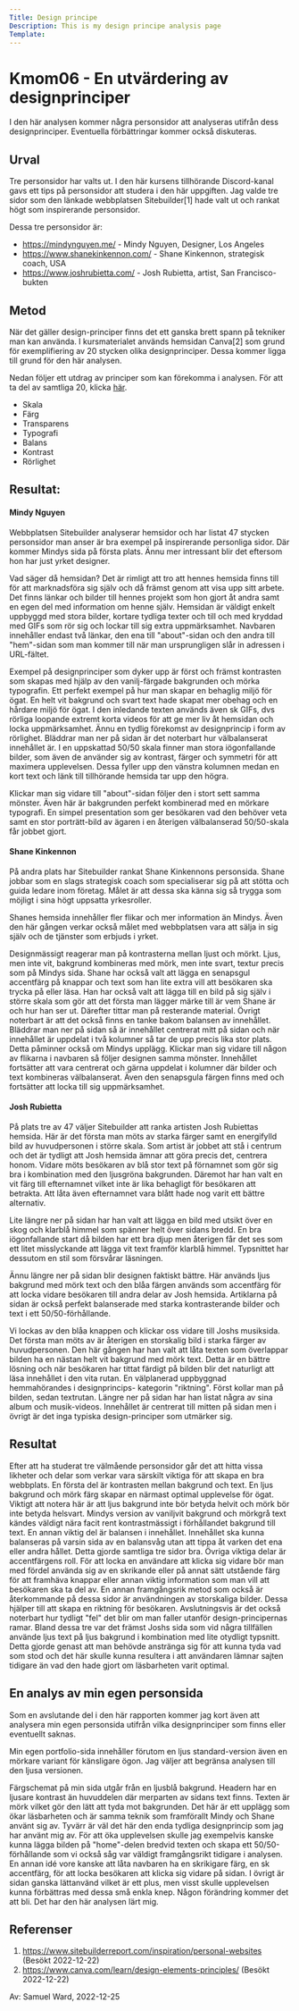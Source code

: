 ```yaml
---
Title: Design principe
Description: This is my design principe analysis page
Template:
---
```


Kmom06 - En utvärdering av designprinciper
=======================

I den här analysen kommer några personsidor att analyseras
utifrån dess designprinciper. Eventuella förbättringar
kommer också diskuteras.

Urval
-----------------------

Tre personsidor har valts ut. I den här kursens tillhörande
Discord-kanal gavs ett tips på personsidor att studera i den här uppgiften.
Jag valde tre sidor som den länkade webbplatsen Sitebuilder[1] hade valt ut och
rankat högt som inspirerande personsidor.

Dessa tre personsidor är:

* https://mindynguyen.me/ - Mindy Nguyen, Designer, Los Angeles
* https://www.shanekinkennon.com/ - Shane Kinkennon, strategisk coach, USA
* https://www.joshrubietta.com/ - Josh Rubietta, artist, San Francisco-bukten


Metod
-----------------------
När det gäller design-principer finns det ett ganska brett spann på tekniker man kan
använda. I kursmaterialet används hemsidan Canva[2] som grund för exemplifiering av 20 stycken
olika designprinciper. Dessa kommer ligga till grund för den här analysen.

Nedan följer ett utdrag av principer som kan förekomma i analysen. För att ta del av samtliga
20, klicka [här](https://www.canva.com/learn/design-elements-principles/).

* Skala
* Färg
* Transparens
* Typografi
* Balans
* Kontrast
* Rörlighet

Resultat:
-----------------------
#### Mindy Nguyen

Webbplatsen Sitebuilder analyserar hemsidor och har listat 47 stycken personsidor
man anser är bra exempel på inspirerande personliga sidor. Där kommer Mindys sida
på första plats. Ännu mer intressant blir det eftersom hon har just yrket designer.

Vad säger då hemsidan? Det är rimligt att tro att hennes hemsida finns till för att
marknadsföra sig själv och då främst genom att visa upp sitt arbete. Det finns länkar
och bilder till hennes projekt som hon gjort åt andra samt en egen del med information
om henne själv. Hemsidan är väldigt enkelt uppbyggd med stora bilder, kortare tydliga texter
och till och med kryddad med GIFs som rör sig och lockar till sig extra uppmärksamhet.
Navbaren innehåller endast två länkar, den ena till "about"-sidan och den andra till
"hem"-sidan som man kommer till när man ursprungligen slår in adressen i URL-fältet.

Exempel på designprinciper som dyker upp är först och främst kontrasten som skapas med
hjälp av den vanilj-färgade bakgrunden och mörka typografin. Ett perfekt exempel på hur man
skapar en behaglig miljö för ögat. En helt vit bakgrund och svart text hade skapat mer obehag
och en hårdare miljö för ögat. I den inledande texten används även sk GIFs, dvs rörliga loopande
extremt korta videos för att ge mer liv åt hemsidan och locka uppmärksamhet. Ännu en tydlig
förekomst av designprincip i form av rörlighet. Bläddrar man ner på sidan är det noterbart hur
välbalanserat innehållet är. I en uppskattad 50/50 skala finner man stora iögonfallande bilder,
som även de använder sig av kontrast, färger och symmetri för att maximera upplevelsen. Dessa
fyller upp den vänstra kolumnen medan en kort text och länk till tillhörande hemsida tar upp
den högra.

Klickar man sig vidare till "about"-sidan följer den i stort sett samma mönster. Även här
är bakgrunden perfekt kombinerad med en mörkare typografi. En simpel presentation som ger
besökaren vad den behöver veta samt en stor porträtt-bild av ägaren i en återigen välbalanserad
50/50-skala får jobbet gjort.

#### Shane Kinkennon

På andra plats har Sitebuilder rankat Shane Kinkennons personsida. Shane jobbar som en slags
strategisk coach som specialiserar sig på att stötta och guida ledare inom företag. Målet
är att dessa ska känna sig så trygga som möjligt i sina högt uppsatta yrkesroller.

Shanes hemsida innehåller fler flikar och mer information än Mindys. Även den här gången verkar
också målet med webbplatsen vara att sälja in sig själv och de tjänster som erbjuds i yrket.

Designmässigt reagerar man på kontrasterna mellan ljust och mörkt. Ljus, men inte vit,
bakgrund kombineras med mörk, men inte svart, textur precis som på Mindys sida. Shane har också valt
att lägga en senapsgul accentfärg på knappar och text som han lite extra vill att besökaren ska
trycka på eller läsa. Han har också valt att lägga till en bild på sig själv i större skala som
gör att det första man lägger märke till är vem Shane är och hur han ser ut. Därefter tittar man
på resterande material. Övrigt noterbart är att det också finns en tanke bakom balansen av innehållet.
Bläddrar man ner på sidan så är innehållet centrerat mitt på sidan och när innehållet är uppdelat i
två kolumner så tar de upp precis lika stor plats. Detta påminner också om Mindys upplägg. Klickar man
sig vidare till någon av flikarna i navbaren så följer designen samma mönster. Innehållet fortsätter
att vara centrerat och gärna uppdelat i kolumner där bilder och text kombineras välbalanserat. Även
den senapsgula färgen finns med och fortsätter att locka till sig uppmärksamhet.

#### Josh Rubietta

På plats tre av 47 väljer Sitebuilder att ranka artisten Josh Rubiettas hemsida. Här är det första man möts
av starka färger samt en energifylld bild av huvudpersonen i större skala. Som artist är jobbet att stå i
centrum och det är tydligt att Josh hemsida ämnar att göra precis det, centrera honom. Vidare möts besökaren av
blå stor text på förnamnet som gör sig bra i kombination med den ljusgröna bakgrunden. Däremot har han valt en vit
färg till efternamnet vilket inte är lika behagligt för besökaren att betrakta. Att låta även efternamnet vara blått
hade nog varit ett bättre alternativ.

Lite längre ner på sidan har han valt att lägga en bild med utsikt över en skog och klarblå himmel som spänner helt
över sidans bredd. En bra iögonfallande start då bilden har ett bra djup men återigen får det ses som ett litet
misslyckande att lägga vit text framför klarblå himmel. Typsnittet har dessutom en stil som försvårar läsningen.

Ännu längre ner på sidan blir designen faktiskt bättre. Här används ljus bakgrund med mörk text och den blåa
färgen används som accentfärg för att locka vidare besökaren till andra delar av Josh hemsida. Artiklarna på sidan
är också perfekt balanserade med starka kontrasterande bilder och text i ett 50/50-förhållande.

Vi lockas av den blåa knappen och klickar oss vidare till Joshs musiksida. Det första man möts av är återigen en
storskalig bild i starka färger av huvudpersonen. Den här gången har han valt att låta texten som överlappar bilden
ha en nästan helt vit bakgrund med mörk text. Detta är en bättre lösning och när besökaren har tittat färdigt på bilden
blir det naturligt att läsa innehållet i den vita rutan. En välplanerad uppbyggnad hemmahörandes i designprincips-
kategorin "riktning". Först kollar man på bilden, sedan textrutan. Längre ner på sidan har han listat några av sina
album och musik-videos. Innehållet är centrerat till mitten på sidan men i övrigt är det inga typiska design-principer
som utmärker sig.

Resultat
----------------------

Efter att ha studerat tre välmående personsidor går det att hitta vissa likheter och delar som verkar vara särskilt
viktiga för att skapa en bra webbplats. En första del är kontrasten mellan bakgrund och text. En ljus bakgrund och
mörk färg skapar en närmast optimal upplevelse för ögat. Viktigt att notera här är att ljus bakgrund inte bör betyda
helvit och mörk bör inte betyda helsvart. Mindys version av vaniljvit bakgrund och mörkgrå text kändes väldigt nära
facit rent kontrastmässigt i förhållandet bakgrund till text. En annan viktig del är balansen i innehållet. Innehållet
ska kunna balanseras på varsin sida av en balansvåg utan att tippa åt varken det ena eller andra hållet. Detta gjorde
samtliga tre sidor bra. Övriga viktiga delar är accentfärgens roll. För att locka en användare att klicka sig vidare
bör man med fördel använda sig av en skrikande eller på annat sätt utstående färg för att framhäva knappar eller annan
viktig information som man vill att besökaren ska ta del av. En annan framgångsrik metod som också är återkommande på
dessa sidor är användningen av storskaliga bilder. Dessa hjälper till att skapa en riktning för besökaren. Avslutningsvis
är det också noterbart hur tydligt "fel" det blir om man faller utanför design-principernas ramar. Bland dessa tre var
det främst Joshs sida som vid några tillfällen använde ljus text på ljus bakgrund i kombination med lite otydligt
typsnitt. Detta gjorde genast att man behövde anstränga sig för att kunna tyda vad som stod och det här skulle kunna
resultera i att användaren lämnar sajten tidigare än vad den hade gjort om läsbarheten varit optimal.


En analys av min egen personsida
-----------------------

Som en avslutande del i den här rapporten kommer jag kort även att analysera min egen personsida utifrån vilka designprinciper
som finns eller eventuellt saknas.

Min egen portfolio-sida innehåller förutom en ljus standard-version även en mörkare variant för känsligare ögon. Jag väljer
att begränsa analysen till den ljusa versionen.

Färgschemat på min sida utgår från en ljusblå bakgrund. Headern har en ljusare kontrast än huvuddelen där merparten av
sidans text finns. Texten är mörk vilket gör den lätt att tyda mot bakgrunden. Det här är ett upplägg som ökar
läsbarheten och är samma teknik som framförallt Mindy och Shane använt sig av. Tyvärr är väl det här den enda tydliga
designprincip som jag har använt mig av. För att öka upplevelsen skulle jag exempelvis kanske kunna lägga bilden på
"home"-delen bredvid texten och skapa ett 50/50-förhållande som vi också såg var väldigt framgångsrikt tidigare i analysen.
En annan idé vore kanske att låta navbaren ha en skrikigare färg, en sk accentfärg, för att locka besökaren att klicka
sig vidare på sidan. I övrigt är sidan ganska lättanvänd vilket är ett plus, men visst skulle upplevelsen kunna förbättras
med dessa små enkla knep. Någon förändring kommer det att bli. Det har den här analysen lärt mig.

Referenser
-----------------------
1. https://www.sitebuilderreport.com/inspiration/personal-websites (Besökt 2022-12-22)
2. https://www.canva.com/learn/design-elements-principles/ (Besökt 2022-12-22)

Av: Samuel Ward, 2022-12-25
